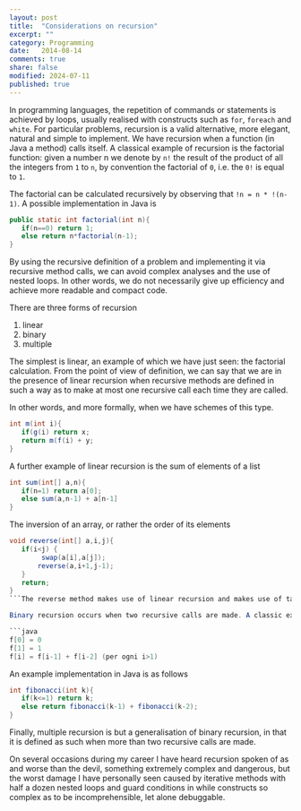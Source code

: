 ```yaml
---
layout: post
title:  "Considerations on recursion"
excerpt: ""
category: Programming
date:   2014-08-14
comments: true
share: false
modified: 2024-07-11
published: true
---
```



In programming languages, the repetition of commands or statements is achieved by loops, usually realised with constructs such as `for`, `foreach` and `white`. For particular problems, recursion is a valid alternative, more elegant, natural and simple to implement.
We have recursion when a function (in Java a method) calls itself.
A classical example of recursion is the factorial function: given a number n we denote by `n!` the result of the product of all the integers from `1` to `n`, by convention the factorial of `0`, i.e. the `0!` is equal to `1`.

The factorial can be calculated recursively by observing that `!n = n * !(n-1)`.
A possible implementation in Java is

```java
public static int factorial(int n){
   if(n==0) return 1;
   else return n*factorial(n-1);
}
```

By using the recursive definition of a problem and implementing it via recursive method calls, we can avoid complex analyses and the use of nested loops. In other words, we do not necessarily give up efficiency and achieve more readable and compact code.

There are three forms of recursion

1. linear
2. binary
3. multiple

The simplest is linear, an example of which we have just seen: the factorial calculation. From the point of view of definition, we can say that we are in the presence of linear recursion when recursive methods are defined in such a way as to make at most one recursive call each time they are called.

In other words, and more formally, when we have schemes of this type.

```java
int m(int i){
   if(g(i) return x;
   return m(f(i) + y;
}
```
A further example of linear recursion is the sum of elements of a list

```java
int sum(int[] a,n){
   if(n=1) return a[0];
   else sum(a,n-1) + a[n-1]        
}
```

The inversion of an array, or rather the order of its elements

```java
void reverse(int[] a,i,j){
   if(i<j) {
        swap(a[i],a[j]);
       reverse(a,i+1,j-1);        
   }
   return;        
}
```The reverse method makes use of linear recursion and makes use of tail recursion, i.e. the recursive call is the last operation performed by the method.

Binary recursion occurs when two recursive calls are made. A classic example is the Fibonacci sequence.

```java
f[0] = 0
f[1] = 1
f[i] = f[i-1] + f[i-2] (per ogni i>1)
```

An example implementation in Java is as follows

```java
int fibonacci(int k){
   if(k<=1) return k;
   else return fibonacci(k-1) + fibonacci(k-2);
}
```
Finally, multiple recursion is but a generalisation of binary recursion, in that it is defined as such when more than two recursive calls are made.

On several occasions during my career I have heard recursion spoken of as and worse than the devil, something extremely complex and dangerous, but the worst damage I have personally seen caused by iterative methods with half a dozen nested loops and guard conditions in while constructs so complex as to be incomprehensible, let alone debuggable.